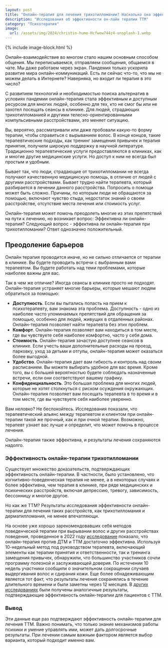 ```yaml
---
layout: post
title: "Онлайн-терапия для лечения трихотилломании? Насколько она эффективна?"
description: "Исследования об эффективности он-лайн терапии ТТМ"
category: "Психотерапия"
image:
  url: /assets/img/2024/christin-hume-Hcfwew744z4-unsplash-1.webp
---
```


{% include image-block.html %}

Онлайн-взаимодействие во многом стало нашим основным способом общения. Мы переписываемся, отправляем сообщения, общаемся в чате. 
Мы даже работаем через экран. Пандемия только ускорила развитие мира онлайн-коммуникаций. Есть ли сейчас что-то, 
что мы не можем делать в Интернете? Наверняка, но входит ли терапия в это число?  

С развитием технологий и необходимостью поиска альтернатив в условиях пандемии онлайн-терапия стала эффективным 
и доступным ресурсом для многих людей, особенно для тех, кто не смог бы или не захотел посещать сеансы в клинике. 
Для людей, страдающих трихотилломанией и другими телесно-ориентированными компульсивными расстройствами, это меняет ситуацию.  

Вы, вероятно, рассматривали или даже пробовали какую-то форму терапии, чтобы справиться с вырыванием волос. 
В конце концов, такие терапевтические подходы, как тренинг замещения привычек и терапия принятия, получили широкую поддержку 
в научной литературе. Традиционно терапевтические услуги предоставляются в клиниках, как и многие другие медицинские услуги. 
Но доступ к ним не всегда был простым и удобным.   

Бывает так, что люди, страдающие от трихотилломании не всегда получают качественную медицинскую помощь, 
в отличие от людей с другими расстройствами. Бывает трудно найти терапевта, который разбирается в лечении данного 
расстройства. Попросить о помощи может быть сложно. Причины, по которым люди не обращаются за помощью, включают 
чувство стыда, недостаток знаний о своем расстройстве, отсутствие места лечения или стоимость услуг.   

Онлайн-терапия может помочь преодолеть многие из этих препятствий на пути к лечению, но возникает вопрос: 
Эффективна ли онлайн-терапия? Следующий вопрос - эффективна ли онлайн-терапия при трихотилломании? Ответ однозначно положительный.  

## Преодоление барьеров

Онлайн терапия проводится иначе, но не сильно отличается от терапии в клинике. Вы будете проводить встречи 
с выбранным вами терапевтом. Вы будете работать над теми проблемами, которые наиболее важны для вас.  

Так в чем же отличие? Иногда сеансы в клинике просто не подходят. Онлайн-терапия устраняет многие барьеры, 
которые мешают людям обратиться за помощью:  
- **Доступность**. Если вы пытались попасть на прием к психотерапевту, вам знакома эта проблема. Доступность - одно 
  из наиболее часто упоминаемых препятствий для обращения за помощью, особенно для людей, живущих в отдаленных районах. 
Онлайн-терапия позволяет найти терапевта без этих проблем.   
- **Комфорт**. Онлайн-терапия позволяет вам находиться в том месте, где вы чувствуете себя наиболее комфортно, часто у себя дома.
- **Стоимость**. Онлайн-терапия зачастую доступнее сеансов в клинике. Если учесть ваши дополнительные расходы на проезд, 
парковку, уход за детьми и отгулы, онлайн-терапия может оказаться более выгодной.
- **Удобство**. Онлайн-терапия дает вам гибкость и контроль над своим расписанием. Вы можете выбирать удобное 
для вас время. Кроме того, вы с большей вероятностью будете соблюдать назначенные встречи, если они соответствуют вашему графику.
- **Конфиденциальность**. Это большая проблема для многих людей, которые не хотят столкнуться с риском осуждения 
окружающих. Онлайн-терапия позволяет вам посещать терапевта в то время и в том месте, где вы чувствуете себя наиболее уверенно.

Вам неловко? Не беспокойтесь. Исследования показали, что терапевтический альянс между терапевтом и 
клиентом при онлайн-терапии такой же прочный, как и при очной терапии. Возможно, терапевт узнает вас лучше и определит, 
что может помочь в процессе лечения.

Онлайн-терапия также эффективна, и результаты лечения сохраняются надолго.

### Эффективность онлайн-терапии трихотилломании 

Существует множество доказательств, подтверждающих эффективность онлайн-терапии. В частности, было установлено, что 
когнитивно-поведенческая терапия не менее, а в некоторых случаях и более эффективна, чем терапия в клинике, при ряде 
медицинских и психических расстройств, включая депрессию, тревогу, зависимость, бессонницу и многое другое.    

Но как же ТТМ? Результаты исследования эффективности онлайн-терапии для лечения таких расстройств, 
как трихотилломания и дерматилломания, не менее впечатляющи.   

На основе уже хорошо зарекомендовавших себя методов поведенческой терапии при вырывании волос и других расстройствах поведения, 
проведенное в 2022 году <a href="https://www.sciencedirect.com/science/article/pii/S221478292200080X?via%3Dihub" rel="nofollow">исследование</a> показало, 
что онлайн-терапия против ДТМ и ТТМ достаточно эффективна. Используя 10-недельный метод под руководством терапевта, включающий 
элементы как терапии принятия и ответственности, так и тренинга замещения привычек, обнаружили, что большинство участников сочли 
программу полезной и заслуживающей доверия. По истечении 10 недель участники сообщили о значительном сокращении случаев выдергивания 
волос и сдирания кожи. Еще более обнадеживающим является тот факт, что результаты лечения сохранялись в течение длительного времени и 
были заметны через 12 месяцев. В <a href="https://www.sciencedirect.com/science/article/abs/pii/S2211364922000185" rel="nofollow">других исследованиях</a> были получены 
аналогичные результаты, подтверждающие эффективность онлайн-терапии для пациентов с ТТМ.
  
### Вывод  

Эти данные еще раз подтверждают эффективность онлайн-терапии для лечения ТТМ. Важно понимать, что только знание механизмов 
работы психики и умение управлять ими, может дать долгосрочные результаты.
При лечении самым важным фактором является выбор варианта, который подходит именно вам.


